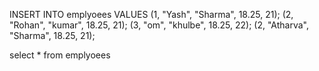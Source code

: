 INSERT INTO emplyoees
VALUES (1, "Yash", "Sharma", 18.25, 21);
       (2, "Rohan", "kumar", 18.25, 21);
       (3, "om", "khulbe", 18.25, 22);
       (2, "Atharva", "Sharma", 18.25, 21);

select * from emplyoees